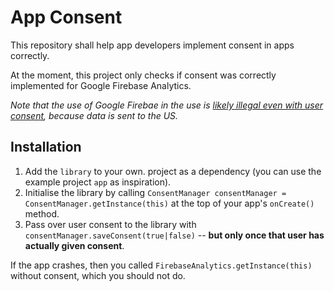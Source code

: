 # App Consent

This repository shall help app developers implement consent in apps correctly.

At the moment, this project only checks if consent was correctly implemented for Google Firebase Analytics.

*Note that the use of Google Firebae in the use is [likely illegal even with user consent](https://noyb.eu/en/austrian-dsb-eu-us-data-transfers-google-analytics-illegal), because data is sent to the US.*

## Installation

1. Add the `library` to your own. project as a dependency (you can use the example project `app` as inspiration).
2. Initialise the library by calling `ConsentManager consentManager = ConsentManager.getInstance(this)` at the top of your app's `onCreate()` method.
3. Pass over user consent to the library with `consentManager.saveConsent(true|false)` -- **but only once that user has actually given consent**.

If the app crashes, then you called `FirebaseAnalytics.getInstance(this)` without consent, which you should not do.
